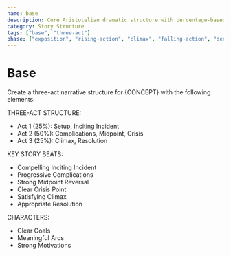 ```yaml
---
name: base
description: Core Aristotelian dramatic structure with percentage-based story stages and character elements
category: Story Structure
tags: ["base", "three-act"]
phase: ["exposition", "rising-action", "climax", "falling-action", "denouement"]
---
```


# Base

Create a three-act narrative structure for {CONCEPT} with the following elements:

THREE-ACT STRUCTURE:
- Act 1 (25%): Setup, Inciting Incident
- Act 2 (50%): Complications, Midpoint, Crisis  
- Act 3 (25%): Climax, Resolution
  
KEY STORY BEATS:
- Compelling Inciting Incident
- Progressive Complications
- Strong Midpoint Reversal
- Clear Crisis Point 
- Satisfying Climax
- Appropriate Resolution

CHARACTERS:
- Clear Goals
- Meaningful Arcs
- Strong Motivations
